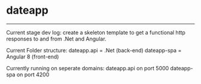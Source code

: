 # dateapp
------
Current stage dev log:
create a skeleton template to get a functional http responses to and from .Net and Angular.

Current Folder structure:
dateapp.api = .Net (back-end)
dateapp-spa = Angular 8 (front-end)

Currently running on seperate domains:
dateapp.api on port 5000
dateapp-spa on port 4200
